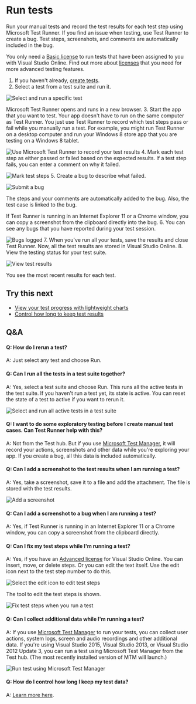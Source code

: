 <properties
	pageTitle="Run tests"
  description="Run tests"
  services="visual-studio-online"
  documentationCenter = ""
  authors="terryaustin"
  manager="terryaustin"
  editor="terryaustin" /> 

# Run tests


Run your manual tests and record the test results for each test step 
using Microsoft Test Runner. If you find an issue when testing, 
use Test Runner to create a bug. Test steps, screenshots, and comments 
are automatically included in the bug.



You only need a [Basic license](https://www.visualstudio.com/products/visual-studio-online-Basic-vs) 
to run tests that have been assigned to you with Visual Studio Online. 
Find out more about
[licenses](https://www.visualstudio.com/pricing/visual-studio-online-pricing-vs) 
that you need for more advanced testing features.


1. If you haven't already,    [create tests](../create-tests-vs.md).
2. Select a test from a test suite and run it.



![Select and run a specific test](./media/run-tests-vs/RunTest_2.png)



Microsoft Test Runner opens and runs in a new browser.
3. Start the app that you want to test. Your app doesn't have to run on 
the same computer as Test Runner. You just use Test Runner to record which 
test steps pass or fail while you manually run a test. For example, you 
might run Test Runner on a desktop computer and run your Windows 8 store 
app that you are testing on a Windows 8 tablet.



![Use Microsoft Test Runner to record your test results](./media/run-tests-vs/RunTestsStartApp.png)
4. Mark each test step as either passed or failed based on the expected results. 
If a test step fails, you can enter a comment on why it failed.



![Mark test steps](./media/run-tests-vs/RunTest_3.png)
5. Create a bug to describe what failed.



![Submit a bug](./media/run-tests-vs/RunTest_4.png)



The steps and your comments are automatically added to the bug. Also, 
the test case is linked to the bug.



If Test Runner is running in an Internet Explorer 11 or a Chrome window, 
you can copy a screenshot from the clipboard directly into the bug.
6. You can see any bugs that you have reported during your test session.



![Bugs logged](./media/run-tests-vs/RunTest_5.png)
7. When you've run all your tests, save the results and close Test Runner. 
Now, all the test results are stored in Visual Studio Online.
8. View the testing status for your test suite.



![View test results](./media/run-tests-vs/RunTest_8.png)



You see the most recent results for each test.

## Try this next

- [View your test progress with lightweight charts](../track-test-status-vs.md)
- [Control how long to keep test results](../how-long-to-keep-test-results.md)

## Q&amp;A

#### Q:  How do I rerun a test?


A:  Just select any test and choose Run.


#### Q:  Can I run all the tests in a test suite together?


A:  Yes, select a test suite and choose Run. This runs all the active 
tests in the test suite. If you haven't run a test yet, its state 
is active. You can reset the state of a test to active if you want to rerun it.



![Select and run all active tests in a test suite](./media/run-tests-vs/RunTestsRunSuite.png)


#### Q:  I want to do some exploratory testing before I create manual test cases. Can Test Runner help with this?


A:  Not from the Test hub. But if you use 
[Microsoft Test Manager](https://msdn.microsoft.com/library/hh191621.aspx), 
it will record your actions, screenshots and other data while you're exploring 
your app. If you create a bug, all this data is included automatically.


#### Q:    Can I add a screenshot to the test results when I am running a test?


A:  Yes, take a screenshot, save it to a file and add the attachment. 
The file is stored with the test results.



![Add a screenshot](./media/run-tests-vs/RunTestsAddScreenshot.png)


#### Q:    Can I add a screenshot to a bug when I am running a test?


A:  Yes, if Test Runner is running in an Internet Explorer 11 or a Chrome window, 
you can copy a screenshot from the clipboard directly.


#### Q:  Can I fix my test steps while I'm running a test?


A:  Yes, if you have an [Advanced license](https://www.visualstudio.com/products/visual-studio-online-advanced-vs) 
for Visual Studio Online. You can insert, move, or delete steps. 
Or you can edit the text itself. Use the edit icon next to the test 
step number to do this.



![Select the edit icon to edit test steps](./media/run-tests-vs/RunTest_11.png)



The tool to edit the test steps is shown.



![Fix test steps when you run a test](./media/run-tests-vs/runtest_9.png)


#### Q:  Can I collect additional data while I'm running a test?


A:  If you use [Microsoft Test Manager](https://msdn.microsoft.com/library/jj635157.aspx) 
to run your tests, you can collect user actions, system logs, screen and audio recordings 
and other additional data. If you're using Visual Studio 2015, Visual Studio 2013, 
or Visual Studio 2012 Update 3, you can run a test using Microsoft Test Manager from the Test hub. 
(The most recently installed version of MTM will launch.)



![Run test using Microsoft Test Manager](./media/run-tests-vs/runtest_12.png)


#### Q:    How do I control how long I keep my test data?


A:  [Learn more here](../how-long-to-keep-test-results.md).
